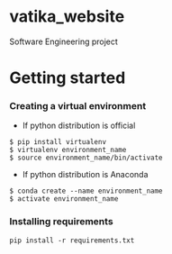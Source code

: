 # vatika_website
Software Engineering project

# Getting started

### Creating a virtual environment

- If python distribution is official

```
$ pip install virtualenv
$ virtualenv environment_name
$ source environment_name/bin/activate
```

- If python distribution is Anaconda
```
$ conda create --name environment_name
$ activate environment_name
```
### Installing requirements
```pip install -r requirements.txt```
